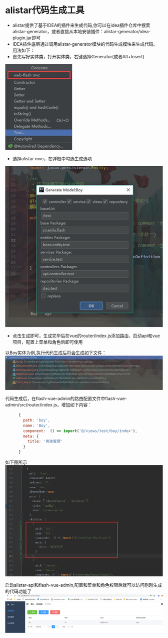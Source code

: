 # alistar代码生成工具
 
- alistar提供了基于IDEA的插件来生成代码,你可以在idea插件仓库中搜索alistar-generator，或者直接从本地安装插件：alistar-generator/idea-plugin.jar即可
- IDEA插件底层通过调用alistar-generator模块的代码生成模块来生成代码。
用法如下：
- 首先写好实体类，打开实体类，右键选择Generator(或者Alt+Insert)     

 ![](../docs/img/plugin/generator.jpg)
 
 - 选择alistar mvc，在弹框中勾选生成选项 
 
 ![](../docs/img/plugin/generator-config.jpg) 
 - 点击生成即可，生成完毕后在vue的router/index.js添加路由，启动api和vue项目，配置上菜单和角色后即可使用
        


以Boy实体为例,执行代码生成后将会生成如下文件：
![code_add](../docs/ecosystem/doc/code_add.jpg)

代码生成后，在flash-vue-admin的路由配置文件中flash-vue-admin/src/router/index.js，增加如下内容：
```javascript
      {
        path: 'boy',
        name: 'Boy',
        component:  () => import('@/views/test/boy/index'),
        meta: {
          title: '男孩管理'
        }
      }
```
如下图所示
![run router](../docs/ecosystem/doc/router.jpg)

启动alistar-api和flash-vue-admin,配置和菜单和角色权限后就可以访问刚刚生成的代码功能了
![run code_result](../docs/ecosystem/doc/code_result.jpg)


        
        
